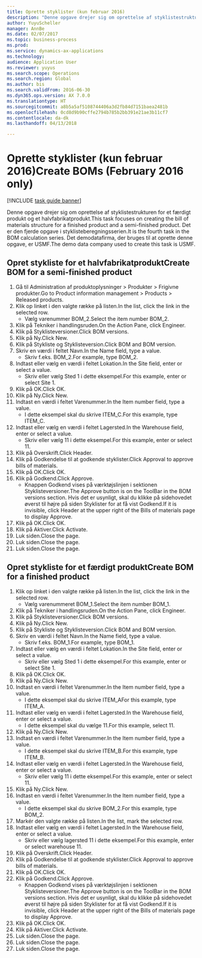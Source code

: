 ```yaml
--- 
title: Oprette styklister (kun februar 2016)
description: "Denne opgave drejer sig om oprettelse af styklistestrukturen for et færdigt produkt og et halvfabrikatprodukt."
author: YuyuScheller
manager: AnnBe
ms.date: 02/07/2017
ms.topic: business-process
ms.prod: 
ms.service: dynamics-ax-applications
ms.technology: 
audience: Application User
ms.reviewer: yuyus
ms.search.scope: Operations
ms.search.region: Global
ms.author: bis
ms.search.validFrom: 2016-06-30
ms.dyn365.ops.version: AX 7.0.0
ms.translationtype: HT
ms.sourcegitcommit: a8b5a5af5108744406a3d2fb84d7151baea2481b
ms.openlocfilehash: 0cd8d9b90cffe2794b785b2bb391e21ae3b11cf7
ms.contentlocale: da-dk
ms.lasthandoff: 04/13/2018

---
```

# <a name="create-boms-february-2016-only"></a><span data-ttu-id="73c09-103">Oprette styklister (kun februar 2016)</span><span class="sxs-lookup"><span data-stu-id="73c09-103">Create BOMs (February 2016 only)</span></span>

[!INCLUDE [task guide banner](../../includes/task-guide-banner.md)]

<span data-ttu-id="73c09-104">Denne opgave drejer sig om oprettelse af styklistestrukturen for et færdigt produkt og et halvfabrikatprodukt.</span><span class="sxs-lookup"><span data-stu-id="73c09-104">This task focuses on creating the bill of materials structure for a finished product and a semi-finished product.</span></span> <span data-ttu-id="73c09-105">Det er den fjerde opgave i styklisteberegningsserien.</span><span class="sxs-lookup"><span data-stu-id="73c09-105">It is the fourth task in the BOM calculation series.</span></span> <span data-ttu-id="73c09-106">Det demodatafirma, der bruges til at oprette denne opgave, er USMF.</span><span class="sxs-lookup"><span data-stu-id="73c09-106">The demo data company used to create this task is USMF.</span></span>


## <a name="create-bom-for-a-semi-finished-product"></a><span data-ttu-id="73c09-107">Opret stykliste for et halvfabrikatprodukt</span><span class="sxs-lookup"><span data-stu-id="73c09-107">Create BOM for a semi-finished product</span></span>
1. <span data-ttu-id="73c09-108">Gå til Administration af produktoplysninger > Produkter > Frigivne produkter.</span><span class="sxs-lookup"><span data-stu-id="73c09-108">Go to Product information management > Products > Released products.</span></span>
2. <span data-ttu-id="73c09-109">Klik op linket i den valgte række på listen.</span><span class="sxs-lookup"><span data-stu-id="73c09-109">In the list, click the link in the selected row.</span></span>
    * <span data-ttu-id="73c09-110">Vælg varenummer BOM_2.</span><span class="sxs-lookup"><span data-stu-id="73c09-110">Select the item number BOM_2.</span></span>  
3. <span data-ttu-id="73c09-111">Klik på Tekniker i handlingsruden.</span><span class="sxs-lookup"><span data-stu-id="73c09-111">On the Action Pane, click Engineer.</span></span>
4. <span data-ttu-id="73c09-112">Klik på Styklisteversioner.</span><span class="sxs-lookup"><span data-stu-id="73c09-112">Click BOM versions.</span></span>
5. <span data-ttu-id="73c09-113">Klik på Ny.</span><span class="sxs-lookup"><span data-stu-id="73c09-113">Click New.</span></span>
6. <span data-ttu-id="73c09-114">Klik på Stykliste og Styklisteversion.</span><span class="sxs-lookup"><span data-stu-id="73c09-114">Click BOM and BOM version.</span></span>
7. <span data-ttu-id="73c09-115">Skriv en værdi i feltet Navn.</span><span class="sxs-lookup"><span data-stu-id="73c09-115">In the Name field, type a value.</span></span>
    * <span data-ttu-id="73c09-116">Skriv f.eks. BOM_2.</span><span class="sxs-lookup"><span data-stu-id="73c09-116">For example, type BOM_2.</span></span>  
8. <span data-ttu-id="73c09-117">Indtast eller vælg en værdi i feltet Lokation.</span><span class="sxs-lookup"><span data-stu-id="73c09-117">In the Site field, enter or select a value.</span></span>
    * <span data-ttu-id="73c09-118">Skriv eller vælg Sted 1 i dette eksempel.</span><span class="sxs-lookup"><span data-stu-id="73c09-118">For this example, enter or select Site 1.</span></span>  
9. <span data-ttu-id="73c09-119">Klik på OK.</span><span class="sxs-lookup"><span data-stu-id="73c09-119">Click OK.</span></span>
10. <span data-ttu-id="73c09-120">Klik på Ny.</span><span class="sxs-lookup"><span data-stu-id="73c09-120">Click New.</span></span>
11. <span data-ttu-id="73c09-121">Indtast en værdi i feltet Varenummer.</span><span class="sxs-lookup"><span data-stu-id="73c09-121">In the Item number field, type a value.</span></span>
    * <span data-ttu-id="73c09-122">I dette eksempel skal du skrive ITEM_C.</span><span class="sxs-lookup"><span data-stu-id="73c09-122">For this example, type ITEM_C.</span></span>  
12. <span data-ttu-id="73c09-123">Indtast eller vælg en værdi i feltet Lagersted.</span><span class="sxs-lookup"><span data-stu-id="73c09-123">In the Warehouse field, enter or select a value.</span></span>
    * <span data-ttu-id="73c09-124">Skriv eller vælg 11 i dette eksempel.</span><span class="sxs-lookup"><span data-stu-id="73c09-124">For this example, enter or select 11.</span></span>  
13. <span data-ttu-id="73c09-125">Klik på Overskrift.</span><span class="sxs-lookup"><span data-stu-id="73c09-125">Click Header.</span></span>
14. <span data-ttu-id="73c09-126">Klik på Godkendelse til at godkende styklister.</span><span class="sxs-lookup"><span data-stu-id="73c09-126">Click Approval to approve bills of materials.</span></span>
15. <span data-ttu-id="73c09-127">Klik på OK.</span><span class="sxs-lookup"><span data-stu-id="73c09-127">Click OK.</span></span>
16. <span data-ttu-id="73c09-128">Klik på Godkend.</span><span class="sxs-lookup"><span data-stu-id="73c09-128">Click Approve.</span></span>
    * <span data-ttu-id="73c09-129">Knappen Godkend vises på værktøjslinjen i sektionen Styklisteversioner.</span><span class="sxs-lookup"><span data-stu-id="73c09-129">The Approve button is on the ToolBar in the  BOM versions section.</span></span> <span data-ttu-id="73c09-130">Hvis det er usynligt, skal du klikke på sidehovedet øverst til højre på siden Styklister for at få vist Godkend.</span><span class="sxs-lookup"><span data-stu-id="73c09-130">If it is invisible, click Header at the upper right of the Bills of materials page to display Approve.</span></span>  
17. <span data-ttu-id="73c09-131">Klik på OK.</span><span class="sxs-lookup"><span data-stu-id="73c09-131">Click OK.</span></span>
18. <span data-ttu-id="73c09-132">Klik på Aktiver.</span><span class="sxs-lookup"><span data-stu-id="73c09-132">Click Activate.</span></span>
19. <span data-ttu-id="73c09-133">Luk siden.</span><span class="sxs-lookup"><span data-stu-id="73c09-133">Close the page.</span></span>
20. <span data-ttu-id="73c09-134">Luk siden.</span><span class="sxs-lookup"><span data-stu-id="73c09-134">Close the page.</span></span>
21. <span data-ttu-id="73c09-135">Luk siden.</span><span class="sxs-lookup"><span data-stu-id="73c09-135">Close the page.</span></span>

## <a name="create-bom-for-a-finished-product"></a><span data-ttu-id="73c09-136">Opret stykliste for et færdigt produkt</span><span class="sxs-lookup"><span data-stu-id="73c09-136">Create BOM for a finished product</span></span>
1. <span data-ttu-id="73c09-137">Klik op linket i den valgte række på listen.</span><span class="sxs-lookup"><span data-stu-id="73c09-137">In the list, click the link in the selected row.</span></span>
    * <span data-ttu-id="73c09-138">Vælg varenummeret BOM_1.</span><span class="sxs-lookup"><span data-stu-id="73c09-138">Select the item number BOM_1.</span></span>  
2. <span data-ttu-id="73c09-139">Klik på Tekniker i handlingsruden.</span><span class="sxs-lookup"><span data-stu-id="73c09-139">On the Action Pane, click Engineer.</span></span>
3. <span data-ttu-id="73c09-140">Klik på Styklisteversioner.</span><span class="sxs-lookup"><span data-stu-id="73c09-140">Click BOM versions.</span></span>
4. <span data-ttu-id="73c09-141">Klik på Ny.</span><span class="sxs-lookup"><span data-stu-id="73c09-141">Click New.</span></span>
5. <span data-ttu-id="73c09-142">Klik på Stykliste og Styklisteversion.</span><span class="sxs-lookup"><span data-stu-id="73c09-142">Click BOM and BOM version.</span></span>
6. <span data-ttu-id="73c09-143">Skriv en værdi i feltet Navn.</span><span class="sxs-lookup"><span data-stu-id="73c09-143">In the Name field, type a value.</span></span>
    * <span data-ttu-id="73c09-144">Skriv f.eks. BOM_1.</span><span class="sxs-lookup"><span data-stu-id="73c09-144">For example, type BOM_1.</span></span>  
7. <span data-ttu-id="73c09-145">Indtast eller vælg en værdi i feltet Lokation.</span><span class="sxs-lookup"><span data-stu-id="73c09-145">In the Site field, enter or select a value.</span></span>
    * <span data-ttu-id="73c09-146">Skriv eller vælg Sted 1 i dette eksempel.</span><span class="sxs-lookup"><span data-stu-id="73c09-146">For this example, enter or select Site 1.</span></span>  
8. <span data-ttu-id="73c09-147">Klik på OK.</span><span class="sxs-lookup"><span data-stu-id="73c09-147">Click OK.</span></span>
9. <span data-ttu-id="73c09-148">Klik på Ny.</span><span class="sxs-lookup"><span data-stu-id="73c09-148">Click New.</span></span>
10. <span data-ttu-id="73c09-149">Indtast en værdi i feltet Varenummer.</span><span class="sxs-lookup"><span data-stu-id="73c09-149">In the Item number field, type a value.</span></span>
    * <span data-ttu-id="73c09-150">I dette eksempel skal du skrive ITEM_A</span><span class="sxs-lookup"><span data-stu-id="73c09-150">For this example, type ITEM_A.</span></span>  
11. <span data-ttu-id="73c09-151">Indtast eller vælg en værdi i feltet Lagersted.</span><span class="sxs-lookup"><span data-stu-id="73c09-151">In the Warehouse field, enter or select a value.</span></span>
    * <span data-ttu-id="73c09-152">I dette eksempel skal du vælge 11.</span><span class="sxs-lookup"><span data-stu-id="73c09-152">For this example, select 11.</span></span>  
12. <span data-ttu-id="73c09-153">Klik på Ny.</span><span class="sxs-lookup"><span data-stu-id="73c09-153">Click New.</span></span>
13. <span data-ttu-id="73c09-154">Indtast en værdi i feltet Varenummer.</span><span class="sxs-lookup"><span data-stu-id="73c09-154">In the Item number field, type a value.</span></span>
    * <span data-ttu-id="73c09-155">I dette eksempel skal du skrive ITEM_B.</span><span class="sxs-lookup"><span data-stu-id="73c09-155">For this example, type ITEM_B.</span></span>  
14. <span data-ttu-id="73c09-156">Indtast eller vælg en værdi i feltet Lagersted.</span><span class="sxs-lookup"><span data-stu-id="73c09-156">In the Warehouse field, enter or select a value.</span></span>
    * <span data-ttu-id="73c09-157">Skriv eller vælg 11 i dette eksempel.</span><span class="sxs-lookup"><span data-stu-id="73c09-157">For this example, enter or select 11.</span></span>  
15. <span data-ttu-id="73c09-158">Klik på Ny.</span><span class="sxs-lookup"><span data-stu-id="73c09-158">Click New.</span></span>
16. <span data-ttu-id="73c09-159">Indtast en værdi i feltet Varenummer.</span><span class="sxs-lookup"><span data-stu-id="73c09-159">In the Item number field, type a value.</span></span>
    * <span data-ttu-id="73c09-160">I dette eksempel skal du skrive BOM_2.</span><span class="sxs-lookup"><span data-stu-id="73c09-160">For this example, type BOM_2.</span></span>  
17. <span data-ttu-id="73c09-161">Markér den valgte række på listen.</span><span class="sxs-lookup"><span data-stu-id="73c09-161">In the list, mark the selected row.</span></span>
18. <span data-ttu-id="73c09-162">Indtast eller vælg en værdi i feltet Lagersted.</span><span class="sxs-lookup"><span data-stu-id="73c09-162">In the Warehouse field, enter or select a value.</span></span>
    * <span data-ttu-id="73c09-163">Skriv eller vælg lagersted 11 i dette eksempel.</span><span class="sxs-lookup"><span data-stu-id="73c09-163">For this example, enter or select warehouse 11.</span></span>  
19. <span data-ttu-id="73c09-164">Klik på Overskrift.</span><span class="sxs-lookup"><span data-stu-id="73c09-164">Click Header.</span></span>
20. <span data-ttu-id="73c09-165">Klik på Godkendelse til at godkende styklister.</span><span class="sxs-lookup"><span data-stu-id="73c09-165">Click Approval to approve bills of materials.</span></span>
21. <span data-ttu-id="73c09-166">Klik på OK.</span><span class="sxs-lookup"><span data-stu-id="73c09-166">Click OK.</span></span>
22. <span data-ttu-id="73c09-167">Klik på Godkend.</span><span class="sxs-lookup"><span data-stu-id="73c09-167">Click Approve.</span></span>
    * <span data-ttu-id="73c09-168">Knappen Godkend vises på værktøjslinjen i sektionen Styklisteversioner.</span><span class="sxs-lookup"><span data-stu-id="73c09-168">The Approve button is on the ToolBar in the  BOM versions section.</span></span> <span data-ttu-id="73c09-169">Hvis det er usynligt, skal du klikke på sidehovedet øverst til højre på siden Styklister for at få vist Godkend.</span><span class="sxs-lookup"><span data-stu-id="73c09-169">If it is invisible, click Header at the upper right of the Bills of materials page to display Approve.</span></span>  
23. <span data-ttu-id="73c09-170">Klik på OK.</span><span class="sxs-lookup"><span data-stu-id="73c09-170">Click OK.</span></span>
24. <span data-ttu-id="73c09-171">Klik på Aktiver.</span><span class="sxs-lookup"><span data-stu-id="73c09-171">Click Activate.</span></span>
25. <span data-ttu-id="73c09-172">Luk siden.</span><span class="sxs-lookup"><span data-stu-id="73c09-172">Close the page.</span></span>
26. <span data-ttu-id="73c09-173">Luk siden.</span><span class="sxs-lookup"><span data-stu-id="73c09-173">Close the page.</span></span>
27. <span data-ttu-id="73c09-174">Luk siden.</span><span class="sxs-lookup"><span data-stu-id="73c09-174">Close the page.</span></span>


